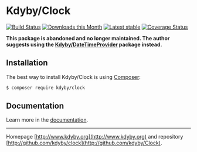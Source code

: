 Kdyby/Clock
===========

[![Build Status](https://secure.travis-ci.org/Kdyby/Clock.png?branch=master)](http://travis-ci.org/Kdyby/Clock)
[![Downloads this Month](https://img.shields.io/packagist/dm/kdyby/clock.svg)](https://packagist.org/packages/kdyby/clock)
[![Latest stable](https://img.shields.io/packagist/v/kdyby/clock.svg)](https://packagist.org/packages/kdyby/clock)
[![Coverage Status](https://coveralls.io/repos/github/Kdyby/Clock/badge.svg?branch=master)](https://coveralls.io/github/Kdyby/Clock?branch=master)


**This package is abandoned and no longer maintained. The author suggests using the [Kdyby/DateTimeProvider](https://packagist.org/packages/kdyby/datetime-provider) package instead.**

Installation
------------

The best way to install Kdyby/Clock is using  [Composer](http://getcomposer.org/):

```sh
$ composer require kdyby/clock
```

Documentation
------------

Learn more in the [documentation](https://github.com/Kdyby/Clock/blob/master/docs/en/index.md).

-----

Homepage [http://www.kdyby.org](http://www.kdyby.org) and repository [http://github.com/kdyby/clock](http://github.com/kdyby/Clock).
